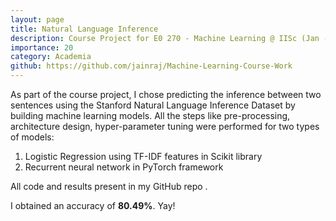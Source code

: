 ```yaml
---
layout: page
title: Natural Language Inference
description: Course Project for E0 270 - Machine Learning @ IISc (Jan - Apr 2022)
importance: 20
category: Academia
github: https://github.com/jainraj/Machine-Learning-Course-Work
---
```


As part of the course project, I chose predicting the inference between two sentences using the Stanford Natural Language
Inference Dataset by building machine learning models. All the steps like pre-processing, architecture design, hyper-parameter
tuning were performed for two types of models:

<ol>
<li>Logistic Regression using TF-IDF features in Scikit library</li>
<li>Recurrent neural network in PyTorch framework</li>
</ol>

All code and results present in my GitHub repo <a href="https://github.com/jainraj/Machine-Learning-Course-Work"><i class="fab fa-github gh-icon"></i></a>. 

I obtained an accuracy of <b>80.49%</b>.  Yay!
